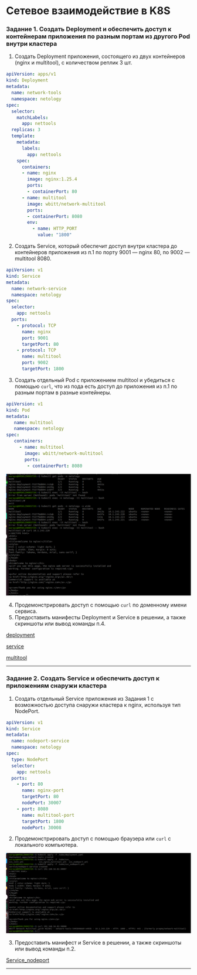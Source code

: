 # Сетевое взаимодействие в K8S

### Задание 1. Создать Deployment и обеспечить доступ к контейнерам приложения по разным портам из другого Pod внутри кластера

1. Создать Deployment приложения, состоящего из двух контейнеров (nginx и multitool), с количеством реплик 3 шт.

```yaml
apiVersion: apps/v1
kind: Deployment
metadata:
  name: network-tools
  namespace: netology
spec:
  selector:
    matchLabels:
      app: nettools
  replicas: 3
  template:
    metadata:
      labels:
        app: nettools
    spec:
      containers:
      - name: nginx
        image: nginx:1.25.4
        ports:
        - containerPort: 80
      - name: multitool
        image: wbitt/network-multitool
        ports:
        - containerPort: 8080
        env: 
          - name: HTTP_PORT
            value: "1800"
```

2. Создать Service, который обеспечит доступ внутри кластера до контейнеров приложения из п.1 по порту 9001 — nginx 80, по 9002 — multitool 8080.

```yaml
apiVersion: v1
kind: Service
metadata:
  name: network-service
  namespace: netology
spec:
  selector:
    app: nettools
  ports:
    - protocol: TCP
      name: nginx
      port: 9001
      targetPort: 80
    - protocol: TCP
      name: multitool
      port: 9002
      targetPort: 1800
```

3. Создать отдельный Pod с приложением multitool и убедиться с помощью `curl`, что из пода есть доступ до приложения из п.1 по разным портам в разные контейнеры.

```yaml
apiVersion: v1
kind: Pod
metadata:
   name: multitool
   namespace: netology
spec:
   containers:
     - name: multitool
       image: wbitt/network-multitool
       ports:
        - containerPort: 8080
```
![](./images/1.png)

4. Продемонстрировать доступ с помощью `curl` по доменному имени сервиса.
5. Предоставить манифесты Deployment и Service в решении, а также скриншоты или вывод команды п.4.

[deployment](deployment.yaml)

[service](svc_init.yml)

[multitool](multitool.yml)

------

### Задание 2. Создать Service и обеспечить доступ к приложениям снаружи кластера

1. Создать отдельный Service приложения из Задания 1 с возможностью доступа снаружи кластера к nginx, используя тип NodePort.

```yaml
apiVersion: v1
kind: Service
metadata:
  name: nodeport-service
  namespace: netology
spec:
  type: NodePort
  selector:
    app: nettools
  ports:
    - port: 80
      name: nginx-port
      targetPort: 80
      nodePort: 30007
    - port: 8080
      name: multitool-port
      targetPort: 1800
      nodePort: 30008
```

2. Продемонстрировать доступ с помощью браузера или `curl` с локального компьютера.

![](./images/2.png)

3. Предоставить манифест и Service в решении, а также скриншоты или вывод команды п.2.

[Service_nodeport](./svc_nodeport.yml)

------